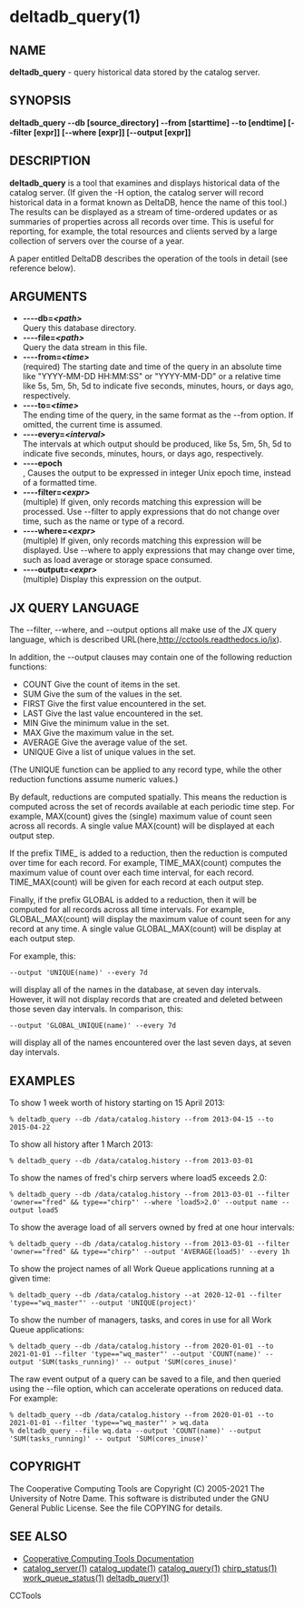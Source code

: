 






















# deltadb_query(1)

## NAME
**deltadb_query** - query historical data stored by the catalog server.

## SYNOPSIS
**deltadb_query --db [source_directory] --from [starttime] --to [endtime] [--filter [expr]] [--where [expr]] [--output [expr]]**

## DESCRIPTION

**deltadb_query** is a tool that examines and displays historical data of the catalog server.
(If given the -H option, the catalog server will record historical data in a format
known as DeltaDB, hence the name of this tool.)
The results can be displayed as a stream of time-ordered updates
or as summaries of properties across all records over time.
This is useful for reporting, for example, the total resources and clients
served by a large collection of servers over the course of a year.

A paper entitled DeltaDB describes the operation of the tools in detail (see reference below).

## ARGUMENTS

- **----db=_&lt;path&gt;_**<br /> Query this database directory.
- **----file=_&lt;path&gt;_**<br /> Query the data stream in this file.
- **----from=_&lt;time&gt;_**<br /> (required) The starting date and time of the query in an absolute time like "YYYY-MM-DD HH:MM:SS" or "YYYY-MM-DD" or a relative time like 5s, 5m, 5h, 5d to indicate five seconds, minutes, hours, or days ago, respectively.
- **----to=_&lt;time&gt;_**<br /> The ending time of the query, in the same format as the --from option.  If omitted, the current time is assumed.
- **----every=_&lt;interval&gt;_**<br /> The intervals at which output should be produced, like 5s, 5m, 5h, 5d to indicate five seconds, minutes, hours, or days ago, respectively.
- **----epoch**<br />, Causes the output to be expressed in integer Unix epoch time, instead of a formatted time.
- **----filter=_&lt;expr&gt;_**<br /> (multiple) If given, only records matching this expression will be processed.  Use --filter to apply expressions that do not change over time, such as the name or type of a record.
- **----where=_&lt;expr&gt;_**<br />  (multiple) If given, only records matching this expression will be displayed.  Use --where to apply expressions that may change over time, such as load average or storage space consumed.
- **----output=_&lt;expr&gt;_**<br /> (multiple) Display this expression on the output.


## JX QUERY LANGUAGE

The --filter, --where, and --output options all make use of the JX query language,
which is described URL(here,http://cctools.readthedocs.io/jx).

In addition, the --output clauses may contain one of the following reduction functions:


- COUNT Give the count of items in the set.
- SUM Give the sum of the values in the set.
- FIRST Give the first value encountered in the set.
- LAST Give the last value encountered in the set.
- MIN Give the minimum value in the set.
- MAX Give the maximum value in the set.
- AVERAGE Give the average value of the set.
- UNIQUE Give a list of unique values in the set.


(The UNIQUE function can be applied to any record type, while the other reduction functions assume numeric values.)

By default, reductions are computed spatially.  This means the reduction is computed across the set of 
records available at each periodic time step.  For example, MAX(count) gives the (single) maximum value of
count seen across all records.  A single value MAX(count) will be displayed at each output step.

If the prefix TIME_ is added to a reduction, then the reduction is computed over time for each record.
For example, TIME_MAX(count) computes the maximum value of count over each time interval, for each record.
TIME_MAX(count) will be given for each record at each output step.

Finally, if the prefix GLOBAL is added to a reduction, then it will be computed for all records
across all time intervals.  For example, GLOBAL_MAX(count) will display the maximum value of count
seen for any record at any time.  A single value GLOBAL_MAX(count) will be display at each output step.

For example, this:

```
--output 'UNIQUE(name)' --every 7d
```

will display all of the names in the database, at seven day intervals.  However, it will not display records that are created and deleted between those seven day intervals.  In comparison, this:

```
--output 'GLOBAL_UNIQUE(name)' --every 7d
```

will display all of the names encountered over the last seven days, at seven day intervals.

## EXAMPLES

To show 1 week worth of history starting on 15 April 2013:

```
% deltadb_query --db /data/catalog.history --from 2013-04-15 --to 2015-04-22
```

To show all history after 1 March 2013:

```
% deltadb_query --db /data/catalog.history --from 2013-03-01
```

To show the names of fred's chirp servers where load5 exceeds 2.0:

```
% deltadb_query --db /data/catalog.history --from 2013-03-01 --filter 'owner=="fred" && type=="chirp"' --where 'load5>2.0' --output name --output load5
```

To show the average load of all servers owned by fred at one hour intervals:

```
% deltadb_query --db /data/catalog.history --from 2013-03-01 --filter 'owner=="fred" && type=="chirp"' --output 'AVERAGE(load5)' --every 1h
```

To show the project names of all Work Queue applications running at a given time:

```
% deltadb_query --db /data/catalog.history --at 2020-12-01 --filter 'type=="wq_master"' --output 'UNIQUE(project)'
```

To show the number of managers, tasks, and cores in use for all Work Queue applications:

```
% deltadb_query --db /data/catalog.history --from 2020-01-01 --to 2021-01-01 --filter 'type=="wq_master"' --output 'COUNT(name)' --output 'SUM(tasks_running)' -- output 'SUM(cores_inuse)'
```

The raw event output of a query can be saved to a file, and then queried using the --file option, which can accelerate operations on reduced data.  For example:

```
% deltadb_query --db /data/catalog.history --from 2020-01-01 --to 2021-01-01 --filter 'type=="wq_master"' > wq.data
% deltadb_query --file wq.data --output 'COUNT(name)' --output 'SUM(tasks_running)' -- output 'SUM(cores_inuse)'
```

## COPYRIGHT

The Cooperative Computing Tools are Copyright (C) 2005-2021 The University of Notre Dame.  This software is distributed under the GNU General Public License.  See the file COPYING for details.

## SEE ALSO

- [Cooperative Computing Tools Documentation]("../index.html")
- [catalog_server(1)](catalog_server.md)  [catalog_update(1)](catalog_update.md)  [catalog_query(1)](catalog_query.md)  [chirp_status(1)](chirp_status.md)  [work_queue_status(1)](work_queue_status.md)   [deltadb_query(1)](deltadb_query.md)


CCTools
